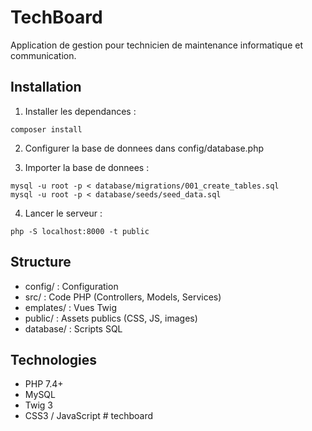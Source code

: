 ﻿# TechBoard

Application de gestion pour technicien de maintenance informatique et communication.

## Installation

1. Installer les dependances :
```
composer install
```

2. Configurer la base de donnees dans config/database.php

3. Importer la base de donnees :
```
mysql -u root -p < database/migrations/001_create_tables.sql
mysql -u root -p < database/seeds/seed_data.sql
```

4. Lancer le serveur :
```
php -S localhost:8000 -t public
```

## Structure

- config/ : Configuration
- src/ : Code PHP (Controllers, Models, Services)
- 	emplates/ : Vues Twig
- public/ : Assets publics (CSS, JS, images)
- database/ : Scripts SQL

## Technologies

- PHP 7.4+
- MySQL
- Twig 3
- CSS3 / JavaScript
#   t e c h b o a r d  
 